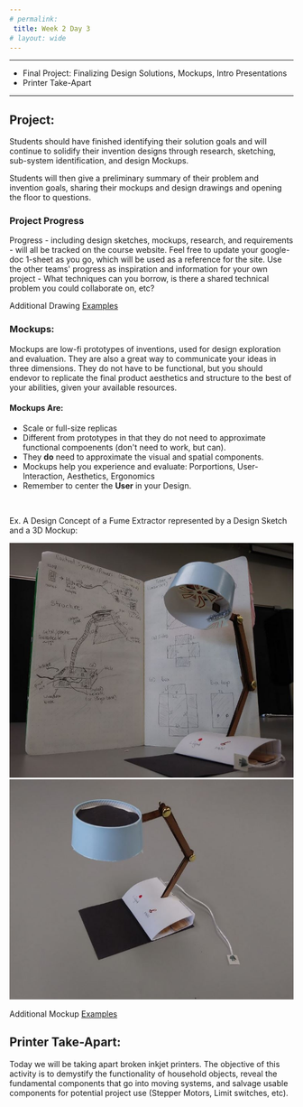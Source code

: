```yaml
---
# permalink: 
 title: Week 2 Day 3
# layout: wide
---
```


-------------------

- Final Project: Finalizing Design Solutions, Mockups, Intro Presentations
- Printer Take-Apart

-------------------


## Project:

Students should have finished identifying their solution goals and will continue to solidify their invention designs through research, sketching, sub-system identification, and design Mockups.

Students will then give a preliminary summary of their problem and invention goals, sharing their mockups and design drawings and opening the floor to questions. 

### Project Progress 
Progress - including design sketches, mockups, research, and requirements - will all be tracked on the course website. Feel free to update your google-doc 1-sheet as you go, which will be used as a reference for the site. Use the other teams' progress as inspiration and information for your own project - What techniques can you borrow, is there a shared technical problem you could collaborate on, etc?

Additional Drawing [Examples](/PCC-Inventor-Camp/drawing_examples/)

### Mockups:


Mockups are low-fi prototypes of inventions, used for design exploration and evaluation. They are also a great way to communicate your ideas in three dimensions. They do not have to be functional, but you should endevor to replicate the final product aesthetics and structure to the best of your abilities, given your available resources.

#### Mockups Are:
- Scale or full-size replicas
- Different from prototypes in that they do not need to approximate functional compoenents (don't need to work, but can).
- They __do__ need to approximate the visual and spatial components.
- Mockups help you experience and evaluate: Porportions, User-Interaction, Aesthetics, Ergonomics
- Remember to center the __User__ in your Design.

<br>

Ex. A Design Concept of a Fume Extractor represented by a Design Sketch and a 3D Mockup:

<p align= "center">
<img src="/assets/images/mockup.JPG">
<img src="/assets/images/mockup2.JPG">
</p>

Additional Mockup [Examples](/PCC-Inventor-Camp/mockup_examples/)
## Printer Take-Apart:

Today we will be taking apart broken inkjet printers. The objective of this activity is to demystify the functionality of household objects, reveal the fundamental components that go into moving systems, and salvage usable components for potential project use (Stepper Motors, Limit switches, etc).















